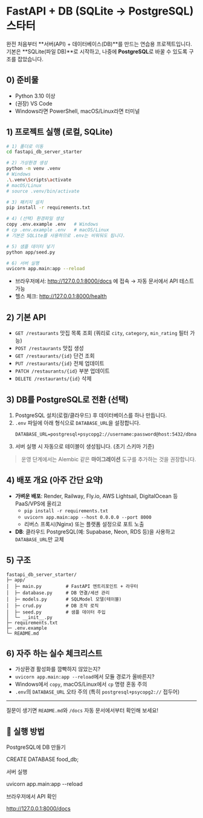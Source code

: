 # FastAPI + DB (SQLite → PostgreSQL) 스타터

완전 처음부터 **서버(API) + 데이터베이스(DB)**를 만드는 연습용 프로젝트입니다.
기본은 **SQLite(파일 DB)**로 시작하고, 나중에 **PostgreSQL**로 바꿀 수 있도록 구조를 잡았습니다.

## 0) 준비물
- Python 3.10 이상
- (권장) VS Code
- Windows라면 PowerShell, macOS/Linux라면 터미널

## 1) 프로젝트 실행 (로컬, SQLite)
```bash
# 1) 폴더로 이동
cd fastapi_db_server_starter

# 2) 가상환경 생성
python -m venv .venv
# Windows
.\.venv\Scripts\activate
# macOS/Linux
# source .venv/bin/activate

# 3) 패키지 설치
pip install -r requirements.txt

# 4) (선택) 환경파일 생성
copy .env.example .env   # Windows
# cp .env.example .env   # macOS/Linux
# 기본은 SQLite를 사용하므로 .env는 비워둬도 됩니다.

# 5) 샘플 데이터 넣기
python app/seed.py

# 6) 서버 실행
uvicorn app.main:app --reload
```
- 브라우저에서: http://127.0.0.1:8000/docs 에 접속 → 자동 문서에서 API 테스트 가능
- 헬스 체크: http://127.0.0.1:8000/health

## 2) 기본 API
- `GET /restaurants` 맛집 목록 조회 (쿼리로 `city`, `category`, `min_rating` 필터 가능)
- `POST /restaurants` 맛집 생성
- `GET /restaurants/{id}` 단건 조회
- `PUT /restaurants/{id}` 전체 업데이트
- `PATCH /restaurants/{id}` 부분 업데이트
- `DELETE /restaurants/{id}` 삭제

## 3) DB를 PostgreSQL로 전환 (선택)
1. PostgreSQL 설치(로컬/클라우드) 후 데이터베이스를 하나 만듭니다.
2. `.env` 파일에 아래 형식으로 `DATABASE_URL`을 설정합니다.
   ```env
   DATABASE_URL=postgresql+psycopg2://username:password@host:5432/dbname
   ```
3. 서버 실행 시 자동으로 테이블이 생성됩니다. (초기 스키마 기준)

> 운영 단계에서는 Alembic 같은 **마이그레이션** 도구를 추가하는 것을 권장합니다.

## 4) 배포 개요 (아주 간단 요약)
- **가벼운 배포**: Render, Railway, Fly.io, AWS Lightsail, DigitalOcean 등 PaaS/VPS에 올리고
  - `pip install -r requirements.txt`
  - `uvicorn app.main:app --host 0.0.0.0 --port 8000`
  - 리버스 프록시(Nginx) 또는 플랫폼 설정으로 포트 노출
- **DB**: 클라우드 PostgreSQL(예: Supabase, Neon, RDS 등)을 사용하고 `DATABASE_URL`만 교체

## 5) 구조
```text
fastapi_db_server_starter/
├─ app/
│  ├─ main.py         # FastAPI 엔트리포인트 + 라우터
│  ├─ database.py     # DB 연결/세션 관리
│  ├─ models.py       # SQLModel 모델(테이블)
│  ├─ crud.py         # DB 조작 로직
│  ├─ seed.py         # 샘플 데이터 주입
│  └─ __init__.py
├─ requirements.txt
├─ .env.example
└─ README.md
```

## 6) 자주 하는 실수 체크리스트
- 가상환경 활성화를 깜빡하지 않았는지?
- `uvicorn app.main:app --reload`에서 모듈 경로가 올바른지?
- Windows에서 `copy`, macOS/Linux에서 `cp` 명령 혼동 주의
- `.env`의 `DATABASE_URL` 오타 주의 (특히 `postgresql+psycopg2://` 접두어)

---
질문이 생기면 `README.md`와 `/docs` 자동 문서에서부터 확인해 보세요!

## 🚀 실행 방법

PostgreSQL에 DB 만들기

CREATE DATABASE food_db;


서버 실행

uvicorn app.main:app --reload


브라우저에서 API 확인

http://127.0.0.1:8000/docs